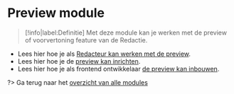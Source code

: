# Preview module

> [!info|label:Definitie]
> Met deze module kan je werken met de preview of voorvertoning feature van de Redactie.

* Lees hier hoe je als [Redacteur kan werken met de preview](/redactie/content/content-beheren-preview).
* Lees hier hoe je de [preview kan inrichten](/redactie/content/inrichten-preview).
* Lees hier hoe je als frontend ontwikkelaar [de preview kan inbouwen](/frontend/content/frontend-previews).

?> Ga terug naar het [overzicht van alle modules](/modules/content/wcm-modules)
